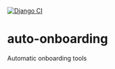 [![Django CI](https://github.com/mbergo/auto-onboarding/actions/workflows/django-test.yml/badge.svg)](https://github.com/mbergo/auto-onboarding/actions/workflows/django-test.yml)
# auto-onboarding
Automatic onboarding tools
